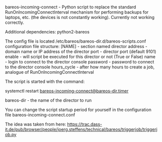 bareos-incoming-connect - Python script to replace the standard RunOnIncomingConnectInterval mechanism for performing backups for laptops, etc. (the devices is not constantly working). Currently not working correctly.

Additional dependencies: python2-bareos

The config file is located /etc/bareos/bareos-dir.d/bareos-scripts.conf
configuration file structure:
  [NAME]      - section named director
  address     - domain name or IP address of the director
  port        - director port (default 9101)
  enable      - will script be executed for this director or not (True or False)
  name        - login to connect to the director console
  password    - password to connect to the director console
  hours_cycle - after how many hours to create a job, analogue of RunOnIncomingConnectInterval

The script is started with the command:

  systemctl restart bareos-incoming-connect@bareos-dir.timer

bareos-dir - the name of the director to run

You can change the script startup period for yourself in the configuration file bareos-incoming-connect.conf

The idea was taken from here: https://trac.dass-it.de/pub/browser/people/joerg.steffens/technical/bareos/triggerjob/triggerjob.py